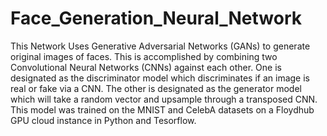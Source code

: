 # Face_Generation_Neural_Network
This Network Uses Generative Adversarial Networks (GANs) to generate original images of faces. This is accomplished by combining
two Convolutional Neural Networks (CNNs) against each other. One is designated as the discriminator model which discriminates if 
an image is real or fake via a CNN. The other is designated as the generator model which will take a random vector and upsample through 
a transposed CNN. This model was trained on the MNIST and CelebA datasets on a Floydhub GPU cloud instance in Python and Tesorflow.
